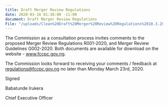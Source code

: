 ```yaml
---
title: Draft Merger Review Regulations
date: 2020-03-16 01:36:00 -11:00
document: Draft Merger Review Regulations
File: "/uploads/Clean%20Draft%20Merger%20Review%20Regulations%2010.3.20%20-%20FCCPC-%20Final.pdf"
---
```


The Commission as a consultation process invites comments to the proposed Merger Review Regulations R001-2020, and Merger Review Guidelines G002-2020. Both documents are available for download on the website - www.fccpc.gov.ng.

The Commission looks forward to receiving your comments / feedback at regulations@fccpc.gov.ng no later than Monday March 23rd, 2020.

Signed

Babatunde Irukera

Chief Executive Officer

